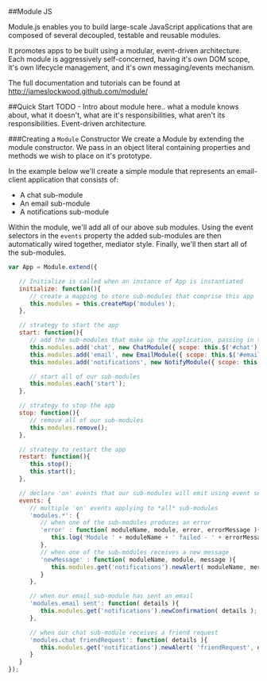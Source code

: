 ##Module JS

Module.js enables you to build large-scale JavaScript applications that are composed of several decoupled, testable and reusable modules.

It promotes apps to be built using a modular, event-driven architecture. Each module is aggressively self-concerned, having it's own DOM scope, it's own lifecycle management, and it's own messaging/events mechanism.

The full documentation and tutorials can be found at http://jameslockwood.github.com/module/

##Quick Start
TODO - Intro about module here.. what a module knows about, what it doesn't, what are it's responsibilities, what aren't its responsibilities. Event-driven architecture.

###Creating a `Module` Constructor
We create a Module by extending the module constructor. We pass in an object literal containing properties and methods we wish to place on it's prototype.

In the example below we'll create a simple module that represents an email-client application that consists of: 
- A chat sub-module
- An email sub-module
- A notifications sub-module

Within the module, we'll add all of our above sub modules.  Using the event selectors in the `events` property the added sub-modules are then automatically wired together, mediator style.  Finally, we'll then start all of the sub-modules.

```JavaScript
var App = Module.extend({

   // Initialize is called when an instance of App is instantiated
   initialize: function(){ 
      // create a mapping to store sub-modules that comprise this app
      this.modules = this.createMap('modules');
   },

   // strategy to start the app
   start: function(){
      // add the sub-modules that make up the application, passing in their DOM scope
      this.modules.add('chat', new ChatModule({ scope: this.$('#chat') }));
      this.modules.add('email', new EmailModule({ scope: this.$('#email') }));
      this.modules.add('notifications', new NotifyModule({ scope: this.$('#notifications') }));

      // start all of our sub-modules
      this.modules.each('start');
   },

   // strategy to stop the app
   stop: function(){
      // remove all of our sub-modules
      this.modules.remove();
   },

   // strategy to restart the app
   restart: function(){
      this.stop();
      this.start();
   },

   // declare 'on' events that our sub-modules will emit using event selectors
   events: {
      // multiple 'on' events applying to *all* sub-modules
      'modules.*': {
         // when one of the sub-modules produces an error
         'error' : function( moduleName, module, error, errorMessage ){
            this.log('Module ' + moduleName + ' failed - ' + errorMessage);
         },
         // when one of the sub-modules receives a new message
         'newMessage' : function( moduleName, module, message ){
            this.modules.get('notifications').newAlert( moduleName, message );
         }
      },

      // when our email sub-module has sent an email
      'modules.email sent': function( details ){
         this.modules.get('notifications').newConfirmation( details );
      },

      // when our chat sub-module receives a friend request
      'modules.chat friendRequest': function( details ){
         this.modules.get('notifications').newAlert( 'friendRequest', details );
      }
   }
});
```
